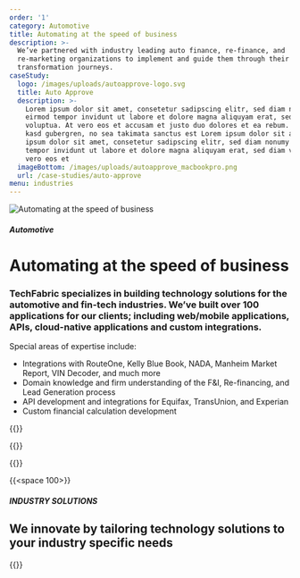 ```yaml
---
order: '1'
category: Automotive
title: Automating at the speed of business
description: >-
  We’ve partnered with industry leading auto finance, re-finance, and
  re-marketing organizations to implement and guide them through their digital
  transformation journeys.
caseStudy:
  logo: /images/uploads/autoapprove-logo.svg
  title: Auto Approve
  description: >-
    Lorem ipsum dolor sit amet, consetetur sadipscing elitr, sed diam nonumy
    eirmod tempor invidunt ut labore et dolore magna aliquyam erat, sed diam
    voluptua. At vero eos et accusam et justo duo dolores et ea rebum. Stet clita
    kasd gubergren, no sea takimata sanctus est Lorem ipsum dolor sit amet. Lorem
    ipsum dolor sit amet, consetetur sadipscing elitr, sed diam nonumy eirmod
    tempor invidunt ut labore et dolore magna aliquyam erat, sed diam voluptua. At
    vero eos et
  imageBottom: /images/uploads/autoapprove_macbookpro.png
  url: /case-studies/auto-approve
menu: industries
---
```

![Automating at the speed of business](/images/uploads/automotive-industry-hero.svg)

##### Automotive

# Automating at the speed of business

### TechFabric specializes in building technology solutions for the automotive and fin-tech industries. We’ve built over 100 applications for our clients; including web/mobile applications, APIs, cloud-native applications and custom integrations.

Special areas of expertise include:

* Integrations with RouteOne, Kelly Blue Book, NADA, Manheim Market Report, VIN Decoder, and much more
* Domain knowledge and firm understanding of the F&I, Re-financing, and Lead Generation process
* API development and integrations for Equifax, TransUnion, and Experian
* Custom financial calculation development

{{<btn-outlined href="/industries/automotive/#contact-form" label="Let’s Talk">}}

{{<btn-link href="/technology" label="See Our technology Stack">}}

{{<btn-link href="/solutions" label="See Our solutions">}}

{{<space 100>}}

##### INDUSTRY SOLUTIONS

## **We innovate by tailoring technology solutions to your industry specific needs**

{{<industry-solutions>}}
